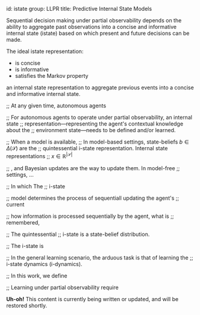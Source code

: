 id: istate
group: LLPR
title: Predictive Internal State Models

Sequential decision making under partial observability depends on the ability
to aggregate past observations into a concise and informative internal state
(istate) based on which present and future decisions can be made.

The ideal istate representation:

* is concise
* is informative
* satisfies the Markov property

an internal
state representation to aggregate previous events into a concise and
informative internal state. 

;; At any given time, autonomous agents

;; For autonomous agents to operate under partial observability, an internal state
;; representation&mdash;representing the agent's contextual knowledge about the
;; environment state&mdash;needs to be defined and/or learned.

;; When a model is available, 
;; In model-based settings, state-beliefs $b\in\Delta(\mathcal{S})$ are the
;; quintessential i-state representation.  Internal state representations
;; $x\in\mathbb{R}^{|\mathcal{S}|}$

;; , and Bayesian updates are the way to update them.  In model-free
;; settings, ...


;; In which The
;; i-state

;; model determines the process of sequentiall updating the agent's
;; current 


;; how information is processed sequentially by the agent, what is
;; remembered, 

;; The quintessential
;; i-state is a state-belief distribution.

;; The i-state is 


;; In the general learning scenario, the arduous task is that of learning the
;; i-state dynamics (i-dynamics).

;; In this work, we define


;; Learning under partial observability require


<div class="alert alert-info" role="alert">
  <strong>Uh-oh!</strong>
  This content is currently being written or updated, and will be restored
  shortly.
</div>
